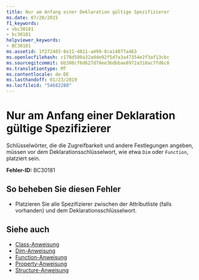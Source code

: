 ```yaml
---
title: Nur am Anfang einer Deklaration gültige Spezifizierer
ms.date: 07/20/2015
f1_keywords:
- vbc30181
- bc30181
helpviewer_keywords:
- BC30181
ms.assetid: 1f272403-8e11-4811-a499-8ca14077a463
ms.openlocfilehash: c178d580a32adde92f5d7a3a47354e2f3af13cbc
ms.sourcegitcommit: 6b308cf6d627d78ee36dbbae8972a310ac7fd6c8
ms.translationtype: MT
ms.contentlocale: de-DE
ms.lasthandoff: 01/23/2019
ms.locfileid: "54682280"
---
```

# <a name="specifiers-valid-only-at-the-beginning-of-a-declaration"></a>Nur am Anfang einer Deklaration gültige Spezifizierer
Schlüsselwörter, die die Zugreifbarkeit und andere Festlegungen angeben, müssen vor dem Deklarationsschlüsselwort, wie etwa `Dim` oder `Function`, platziert sein.  
  
 **Fehler-ID:** BC30181  
  
## <a name="to-correct-this-error"></a>So beheben Sie diesen Fehler  
  
-   Platzieren Sie alle Spezifizierer zwischen der Attributliste (falls vorhanden) und dem Deklarationsschlüsselwort.  
  
## <a name="see-also"></a>Siehe auch
- [Class-Anweisung](../../visual-basic/language-reference/statements/class-statement.md)
- [Dim-Anweisung](../../visual-basic/language-reference/statements/dim-statement.md)
- [Function-Anweisung](../../visual-basic/language-reference/statements/function-statement.md)
- [Property-Anweisung](../../visual-basic/language-reference/statements/property-statement.md)
- [Structure-Anweisung](../../visual-basic/language-reference/statements/structure-statement.md)
